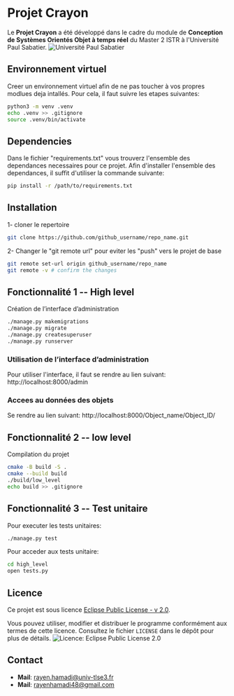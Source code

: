 # Projet Crayon
Le **Projet Crayon** a été développé dans le cadre du module de **Conception de Systèmes Orientés Objet à temps réel** du Master 2 ISTR à l'Université Paul Sabatier.
![Université Paul Sabatier]([https://www.univ-tlse3.fr/medias/photo/logo-ups-horizontal_1599647298012-png](https://upload.wikimedia.org/wikipedia/fr/a/a4/Logo_UT3.jpg))

## Environnement virtuel 
Creer un environnement virtuel afin de ne pas toucher à vos propres modlues deja intallés. Pour cela, il faut suivre les etapes suivantes: 
```bash
python3 -m venv .venv
echo .venv >> .gitignore
source .venv/bin/activate
```
## Dependencies 
Dans le fichier "requirements.txt" vous trouverz l'ensemble des dependances necessaires pour ce projet. 
Afin d'installer l'ensemble des dependances, il suffit d'utiliser la commande suivante:
```bash
pip install -r /path/to/requirements.txt
```
## Installation
1- cloner le repertoire 
```bash
git clone https://github.com/github_username/repo_name.git
```
2- Changer le "git remote url" pour eviter les "push" vers le projet de base 
```bash
git remote set-url origin github_username/repo_name
git remote -v # confirm the changes
```
## Fonctionnalité 1 -- High level
Création de l’interface d’administration
```bash
./manage.py makemigrations
./manage.py migrate
./manage.py createsuperuser
./manage.py runserver
```
### Utilisation de l’interface d’administration
Pour utiliser l'interface, il faut se rendre au lien suivant: 
http://localhost:8000/admin

### Accees au données des objets
Se rendre au lien suivant:
http://localhost:8000/Object_name/Object_ID/

## Fonctionnalité 2 -- low level
Compilation du projet
```bash
cmake -B build -S .
cmake --build build
./build/low_level
echo build >> .gitignore
```

## Fonctionnalité 3 -- Test unitaire 
Pour executer les tests unitaires: 
```bash
./manage.py test
```
Pour acceder aux tests unitaire:
```bash
cd high_level
open tests.py
```

## Licence

Ce projet est sous licence [Eclipse Public License - v 2.0](LICENSE).

Vous pouvez utiliser, modifier et distribuer le programme conformément aux termes de cette licence. Consultez le fichier `LICENSE` dans le dépôt pour plus de détails.
![Licence: Eclipse Public License 2.0](https://img.shields.io/badge/License-EPL%202.0-blue.svg)

## Contact
- **Mail**: [rayen.hamadi@univ-tlse3.fr](mailto:rayen.hamadi@univ-tlse3.fr)
- **Mail**: [rayenhamadi48@gmail.com](mailto:rayenhamadi48@gmail.com)

